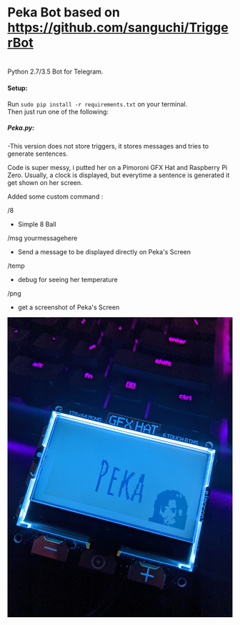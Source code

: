 # Peka Bot based on https://github.com/sanguchi/TriggerBot
# 
Python 2.7/3.5 Bot for Telegram. 

#### Setup:
Run `sudo pip install -r requirements.txt` on your terminal.    
Then just run one of the following: 

##### Peka.py:
-This version does not store triggers, it stores messages and tries to generate sentences.

Code is super messy, i putted her on a Pimoroni GFX Hat and Raspberry Pi Zero.
Usually, a clock is displayed, but everytime a sentence is generated it get shown on her screen.


Added some custom command :

/8 
- Simple 8 Ball 

/msg yourmessagehere
- Send a message to be displayed directly on Peka's Screen

/temp
- debug for seeing her temperature

/png
- get a screenshot of Peka's Screen



![Image of Peka](https://github.com/GaelicThunder/PekaCoolBot/blob/master/Images/IMG_20200817_044753.jpg)
